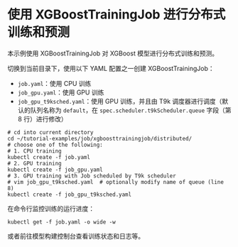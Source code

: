 # 使用 XGBoostTrainingJob 进行分布式训练和预测

本示例使用 XGBoostTrainingJob 对 XGBoost 模型进行分布式训练和预测。

切换到当前目录下，使用以下 YAML 配置之一创建 XGBoostTrainingJob：

* `job.yaml`：使用 CPU 训练
* `job_gpu.yaml`：使用 GPU 训练
* `job_gpu_t9ksched.yaml`：使用 GPU 训练，并且由 T9k 调度器进行调度（默认的队列名称为 `default`，在 `spec.scheduler.t9kScheduler.queue` 字段（第 8 行）进行修改）

```shell
# cd into current directory
cd ~/tutorial-examples/job/xgboosttrainingjob/distributed/
# choose one of the following:
# 1. CPU training
kubectl create -f job.yaml
# 2. GPU training
kubectl create -f job_gpu.yaml
# 3. GPU training with Job scheduled by T9k scheduler
# vim job_gpu_t9ksched.yaml  # optionally modify name of queue (line 8)
kubectl create -f job_gpu_t9ksched.yaml
```

在命令行监控训练的运行进度：

```shell
kubectl get -f job.yaml -o wide -w
```

或者前往模型构建控制台查看训练状态和日志等。
